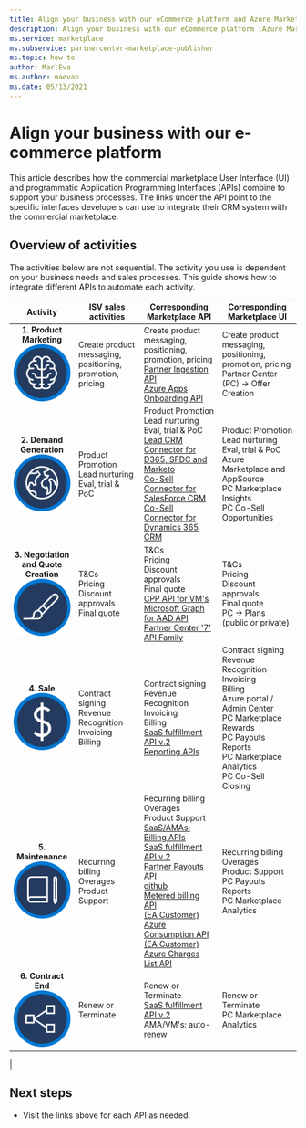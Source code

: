 ```yaml
---
title: Align your business with our eCommerce platform and Azure Marketplace
description: Align your business with our eCommerce platform (Azure Marketplace).
ms.service: marketplace 
ms.subservice: partnercenter-marketplace-publisher
ms.topic: how-to
author: MarlEva
ms.author: maevan
ms.date: 05/13/2021
---
```


# Align your business with our e-commerce platform

This article describes how the commercial marketplace User Interface (UI) and programmatic Application Programming Interfaces (APIs) combine to support your business processes. The links under the API point to the specific interfaces developers can use to integrate their CRM system with the commercial marketplace.

## Overview of activities

The activities below are not sequential. The activity you use is dependent on your business needs and sales processes. This guide shows how to integrate different APIs to automate each activity.

| <center>Activity | ISV sales activities | Corresponding Marketplace API | Corresponding Marketplace UI |
| --- | --- | --- | --- |
| <center>**1. Product Marketing**<br><img src="media/api-guide/icon-product-marketing.png" alt="The icon for product marketing"> | Create product messaging, positioning, promotion, pricing | Create product messaging, positioning, promotion, pricing<br>[Partner Ingestion API](https://ingestionapi-swagger.azureedge.net)<br>[Azure Apps Onboarding API](azure-app-apis.md)</ul> | Create product messaging, positioning, promotion, pricing<br>Partner Center (PC) → Offer Creation |
| <center>**2. Demand Generation**<br><img src="media/api-guide/icon-demand-generation.png" alt="The icon for demand generation"> | Product Promotion<br>Lead nurturing<br>Eval, trial & PoC | Product Promotion<br>Lead nurturing<br>Eval, trial & PoC<br>[Lead CRM Connector for D365, SFDC and Marketo](partner-center-portal/commercial-marketplace-get-customer-leads.md)<br>[Co-Sell Connector for SalesForce CRM](/partner-center/connector-salesforce)<br>[Co-Sell Connector for Dynamics 365 CRM](/partner-center/connector-dynamics) | Product Promotion<br>Lead nurturing<br>Eval, trial & PoC<br>Azure Marketplace and AppSource<br>PC Marketplace Insights<br>PC Co-Sell Opportunities |
| <center>**3. Negotiation and Quote Creation**<br><img src="media/api-guide/icon-negotiation-quote-creation.png" alt="The icon for negotiation and quote creation"> | T&Cs<br>Pricing<br>Discount approvals<br>Final quote | T&Cs<br>Pricing<br>Discount approvals<br>Final quote<br>[CPP API for VM's](cloud-partner-portal-api-overview.md)<br>[Microsoft Graph for AAD API](../active-directory/reports-monitoring/concept-reporting-api.md)<br>[Partner Center '7' API Family](https://apidocs.microsoft.com/services/partnercenter) | T&Cs<br>Pricing<br>Discount approvals<br>Final quote<br>PC → Plans (public or private) |
| <center>**4. Sale**<br><img src="media/api-guide/icon-sale.png" alt="The icon for sale"> | Contract signing<br>Revenue Recognition<br>Invoicing<br>Billing | Contract signing<br>Revenue Recognition<br>Invoicing<br>Billing<br>[SaaS fulfillment API v.2](partner-center-portal/pc-saas-fulfillment-apis.md)<br>[Reporting APIs](https://partneranalytics-api.azureedge.net/partneranalytics-api/Programmatic%20Access%20to%20Commercial%20Marketplace%20Analytics%20Data_v1.pdf) | Contract signing<br>Revenue Recognition<br>Invoicing<br>Billing<br>Azure portal / Admin Center<br>PC Marketplace Rewards<br>PC Payouts Reports<br>PC Marketplace Analytics<br>PC Co-Sell Closing |
| <center>**5. Maintenance**<br><img src="media/api-guide/icon-maintenance.png" alt="The icon for maintenance"> | Recurring billing<br>Overages<br>Product Support | Recurring billing<br>Overages<br>Product Support<br>[SaaS/AMAs: Billing APIs](https://partneranalytics-api.azureedge.net/partneranalytics-api/Programmatic%20Access%20to%20Commercial%20Marketplace%20Analytics%20Data_v1.pdf)<br>[SaaS fulfillment API v.2](partner-center-portal/pc-saas-fulfillment-apis.md)<br>[Partner Payouts API](https://apidocs.microsoft.com/services/partnerpayouts) <br>[github](https://github.com/microsoft/Partner-Center-Payout-APIs)<br>[Metered billing API](marketplace-metering-service-apis.md)<br>[(EA Customer) Azure Consumption API](/rest/api/consumption/)<br>[(EA Customer) Azure Charges List API](/rest/api/consumption/charges/list) | Recurring billing<br>Overages<br>Product Support<br>PC Payouts Reports<br>PC Marketplace Analytics |
| <center>**6. Contract End**<br><img src="media/api-guide/icon-contract-end.png" alt="The icon for contract end"> | Renew or<br>Terminate |Renew or<br>Terminate <br>[SaaS fulfillment API v.2](./partner-center-portal/pc-saas-fulfillment-apis.md)<br>AMA/VM's: auto-renew | Renew or<br>Terminate<br>PC Marketplace Analytics |
|

## Next steps

- Visit the links above for each API as needed.
